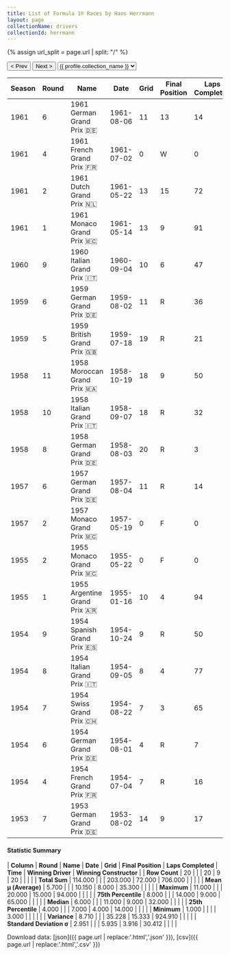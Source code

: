 ```yaml
---
title: List of Formula 1® Races by Hans Herrmann
layout: page
collectionName: drivers
collectionId: herrmann
---
```


{% assign url_split = page.url | split: "/" %}
<div id="collection-navigation">
<button onclick="selector.options[selector.selectedIndex-1].value && (window.location = selector.options[selector.selectedIndex-1].value);">&lt; Prev</button>
<button onclick="selector.options[selector.selectedIndex+1].value && (window.location = selector.options[selector.selectedIndex+1].value);">Next &gt;</button>
<select id="selector" onchange="this.options[this.selectedIndex].value && (window.location = this.options[this.selectedIndex].value);">
  {% for collectionId in site.data[page.collectionName].refs %}
    {% if collectionId == page.collectionId %}
      {% assign selected = "selected" %}
    {% else %}
      {% assign selected = "" %}
    {% endif %}
    {% assign profile = site.data[page.collectionName][collectionId].profile %}
    <option value="/f1/{{ page.collectionName }}/{{ collectionId }}/{{ url_split[4] }}" {{ selected }}>{{ profile.collection_name }}</option>
  {% endfor %}
</select>
</div>

| Season | Round | Name | Date | Grid | Final Position | Laps Completed | Time | Winning Driver | Winning Constructor |
|--|--|--|--|--|--|--|--|--|--|
| 1961 | 6 | 1961 German Grand Prix 🇩🇪 | 1961-08-06 | 11 | 13 | 14 |   | Stirling Moss 🇬🇧 | Lotus-Climax 🇬🇧 |
| 1961 | 4 | 1961 French Grand Prix 🇫🇷 | 1961-07-02 | 0 | W | 0 |   | Giancarlo Baghetti 🇮🇹 | Ferrari 🇮🇹 |
| 1961 | 2 | 1961 Dutch Grand Prix 🇳🇱 | 1961-05-22 | 13 | 15 | 72 |   | Wolfgang von Trips 🇩🇪 | Ferrari 🇮🇹 |
| 1961 | 1 | 1961 Monaco Grand Prix 🇲🇨 | 1961-05-14 | 13 | 9 | 91 |   | Stirling Moss 🇬🇧 | Lotus-Climax 🇬🇧 |
| 1960 | 9 | 1960 Italian Grand Prix 🇮🇹 | 1960-09-04 | 10 | 6 | 47 |   | Phil Hill 🇺🇸 | Ferrari 🇮🇹 |
| 1959 | 6 | 1959 German Grand Prix 🇩🇪 | 1959-08-02 | 11 | R | 36 |   | Tony Brooks 🇬🇧 | Ferrari 🇮🇹 |
| 1959 | 5 | 1959 British Grand Prix 🇬🇧 | 1959-07-18 | 19 | R | 21 |   | Jack Brabham 🇦🇺 | Cooper-Climax 🇬🇧 |
| 1958 | 11 | 1958 Moroccan Grand Prix 🇲🇦 | 1958-10-19 | 18 | 9 | 50 |   | Stirling Moss 🇬🇧 | Vanwall 🇬🇧 |
| 1958 | 10 | 1958 Italian Grand Prix 🇮🇹 | 1958-09-07 | 18 | R | 32 |   | Tony Brooks 🇬🇧 | Vanwall 🇬🇧 |
| 1958 | 8 | 1958 German Grand Prix 🇩🇪 | 1958-08-03 | 20 | R | 3 |   | Tony Brooks 🇬🇧 | Vanwall 🇬🇧 |
| 1957 | 6 | 1957 German Grand Prix 🇩🇪 | 1957-08-04 | 11 | R | 14 |   | Juan Fangio 🇦🇷 | Maserati 🇮🇹 |
| 1957 | 2 | 1957 Monaco Grand Prix 🇲🇨 | 1957-05-19 | 0 | F | 0 |   | Juan Fangio 🇦🇷 | Maserati 🇮🇹 |
| 1955 | 2 | 1955 Monaco Grand Prix 🇲🇨 | 1955-05-22 | 0 | F | 0 |   | Maurice Trintignant 🇫🇷 | Ferrari 🇮🇹 |
| 1955 | 1 | 1955 Argentine Grand Prix 🇦🇷 | 1955-01-16 | 10 | 4 | 94 |   | Juan Fangio 🇦🇷 | Mercedes 🇩🇪 |
| 1954 | 9 | 1954 Spanish Grand Prix 🇪🇸 | 1954-10-24 | 9 | R | 50 |   | Mike Hawthorn 🇬🇧 | Ferrari 🇮🇹 |
| 1954 | 8 | 1954 Italian Grand Prix 🇮🇹 | 1954-09-05 | 8 | 4 | 77 |   | Juan Fangio 🇦🇷 | Mercedes 🇩🇪 |
| 1954 | 7 | 1954 Swiss Grand Prix 🇨🇭 | 1954-08-22 | 7 | 3 | 65 |   | Juan Fangio 🇦🇷 | Mercedes 🇩🇪 |
| 1954 | 6 | 1954 German Grand Prix 🇩🇪 | 1954-08-01 | 4 | R | 7 |   | Juan Fangio 🇦🇷 | Mercedes 🇩🇪 |
| 1954 | 4 | 1954 French Grand Prix 🇫🇷 | 1954-07-04 | 7 | R | 16 |   | Juan Fangio 🇦🇷 | Mercedes 🇩🇪 |
| 1953 | 7 | 1953 German Grand Prix 🇩🇪 | 1953-08-02 | 14 | 9 | 17 |   | Nino Farina 🇮🇹 | Ferrari 🇮🇹 |

#### Statistic Summary

| **Column** | **Round** | **Name** | **Date** | **Grid** | **Final Position** | **Laps Completed** | **Time** | **Winning Driver** | **Winning Constructor** |
| **Row Count** | 20 |  |  | 20 | 9 | 20 |  |  |  |
| **Total Sum** | 114.000 |  |  | 203.000 | 72.000 | 706.000 |  |  |  |
| **Mean μ (Average)** | 5.700 |  |  | 10.150 | 8.000 | 35.300 |  |  |  |
| **Maximum** | 11.000 |  |  | 20.000 | 15.000 | 94.000 |  |  |  |
| **75th Percentile** | 8.000 |  |  | 14.000 | 9.000 | 65.000 |  |  |  |
| **Median** | 6.000 |  |  | 11.000 | 9.000 | 32.000 |  |  |  |
| **25th Percentile** | 4.000 |  |  | 7.000 | 4.000 | 14.000 |  |  |  |
| **Minimum** | 1.000 |  |  |  | 3.000 |  |  |  |  |
| **Variance** | 8.710 |  |  | 35.228 | 15.333 | 924.910 |  |  |  |
| **Standard Deviation σ** | 2.951 |  |  | 5.935 | 3.916 | 30.412 |  |  |  |

Download data: [json]({{ page.url | replace:'.html','.json' }}), [csv]({{ page.url | replace:'.html','.csv' }})
